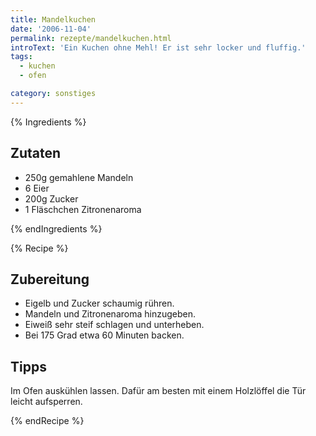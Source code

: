 ```yaml
---
title: Mandelkuchen
date: '2006-11-04'
permalink: rezepte/mandelkuchen.html
introText: 'Ein Kuchen ohne Mehl! Er ist sehr locker und fluffig.'
tags:
  - kuchen
  - ofen

category: sonstiges
---
```


{% Ingredients %}

## Zutaten

- 250g gemahlene Mandeln
- 6 Eier
- 200g Zucker
- 1 Fläschchen Zitronenaroma

{% endIngredients %}

{% Recipe %}

## Zubereitung

- Eigelb und Zucker schaumig rühren.
- Mandeln und Zitronenaroma hinzugeben.
- Eiweiß sehr steif schlagen und unterheben.
- Bei 175 Grad etwa 60 Minuten backen.

## Tipps

Im Ofen auskühlen lassen. Dafür am besten mit einem Holzlöffel die Tür leicht aufsperren.

{% endRecipe %}


